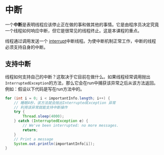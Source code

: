 # 中断
一个**中断**是表明线程应该停止正在做的事和做其他的事情。它是由程序员决定究竟一个线程如何响应中断，但它是很常见的线程终止。这是本课程的重点。

线程通过调用发送一个 [interrupt](https://docs.oracle.com/javase/8/docs/api/java/lang/Thread.html#interrupt--)中断线程。为使中断机制正常工作，中断的线程必须支持自身的中断。

## 支持中断
线程如何支持自己的中断？这取决于它目前在做什么。如果线程经常调用抛出`InterruptedException`的方法，那么它会在run中捕获该异常之后从该方法返回。例如：假设以下代码是写在run方法中的。
```java
for (int i = 0; i < importantInfo.length; i++) {
    // 睡眠4秒，该方法就会抛出InterruptedException 异常
    // 利用该异常就能支持中断操作
    try {
        Thread.sleep(4000);
    } catch (InterruptedException e) {
        // We've been interrupted: no more messages.
        return;
    }
    // Print a message
    System.out.println(importantInfo[i]);
}
```